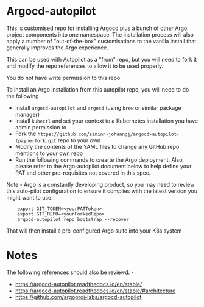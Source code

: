 # Argocd-autopilot
This is customised repo for installing Argocd plus a bunch of other Argo project components into
one namespace. The installation process will also apply a number of "out-of-the-box" customisations
to the vanilla install that generally improves the Argo experience.

This can be used with Autopilot as a "from" repo, but you will need to fork it and modify the repo references
to allow it to be used properly.

You do not have write permission to this repo

To install an Argo installation from this autopilot repo, you will need to do the following

* Install `argocd-autopilot` and `argocd` (using `brew` or similar package manager)
* Install `kubectl` and set your context to a Kubernetes installation you have admin permission to
* Fork the `https://github.com/siminn-johanngj/argocd-autopilot-tpayne-fork.git` repo to your own
* Modify the contents of the YAML files to change any GitHub repo mentions to your own repo
* Run the following commands to crearte the Argo deployment. Also, please refer to the Argo-autopilot document below to help define your PAT and other pre-requisites not covered in this spec.

Note - Argo is a constantly developing product, so you may need to review this auto-pilot configuration
to ensure it complies with the latest version you might want to use.

```console
    export GIT_TOKEN=<yourPATToken>
    export GIT_REPO=<yourForkedRepo>
    argocd-autopilot repo bootstrap --recover
```

That will then install a pre-configured Argo suite into your K8s system

# Notes
The following references should also be reviewd: -
- https://argocd-autopilot.readthedocs.io/en/stable/
- https://argocd-autopilot.readthedocs.io/en/stable/#architecture
- https://github.com/argoproj-labs/argocd-autopilot


